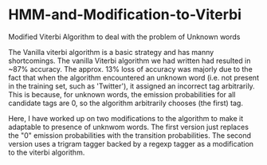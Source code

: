 # HMM-and-Modification-to-Viterbi
Modified Viterbi Algorithm to deal with the problem of Unknown words

The Vanilla viterbi algorithm is a basic strategy and has manny shortcomings.
The vanilla Viterbi algorithm we had written had resulted in ~87% accuracy. 
The approx. 13% loss of accuracy was majorly due to the fact that when the algorithm encountered an unknown word (i.e. not present in the training set, such as 'Twitter'), it assigned an incorrect tag arbitrarily. 
This is because, for unknown words, the emission probabilities for all candidate tags are 0, so the algorithm arbitrarily chooses (the first) tag.

Here, I have worked up on two modifications to the algorithm to make it adaptable to presence of unknwom words.
The first version just replaces the "0" emission probabilities with the transition probabilities.
The second version uses a trigram tagger backed by a regexp tagger as a modification to the viterbi algorithm.
